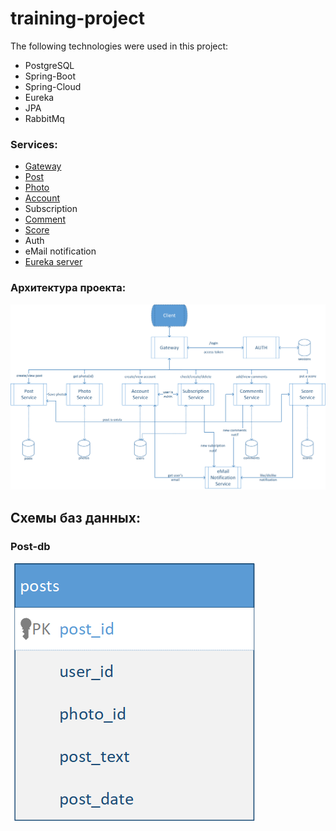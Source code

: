 # training-project

The following technologies were used in this project:
* PostgreSQL
* Spring-Boot
* Spring-Cloud
* Eureka
* JPA
* RabbitMq

### Services:
* [Gateway](https://github.com/Chernyllexs/inst-gateway-service)
* [Post](https://github.com/Chernyllexs/insta-post-service)
* [Photo](https://github.com/Chernyllexs/inst-photo-service)
* [Account](https://github.com/Chernyllexs/inst-account-service)
* Subscription
* [Comment](https://github.com/Chernyllexs/inst-comment-service)
* [Score](https://github.com/Chernyllexs/inst-score-service)
* Auth
* eMail notification
* [Eureka server](https://github.com/Chernyllexs/eureka-server) 


### Архитектура проекта:
![Alt-текст](https://github.com/Chernyllexs/training-project/blob/master/doc/images/services.png )

## Схемы баз данных:

### Post-db
![Alt-текст](https://github.com/Chernyllexs/training-project/blob/master/doc/images/posts_bd.png )

